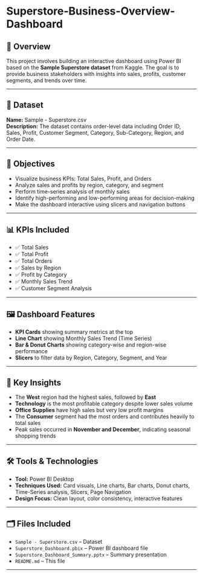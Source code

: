 # Superstore-Business-Overview-Dashboard
## 🧾 Overview
This project involves building an interactive dashboard using Power BI based on the **Sample Superstore dataset** from Kaggle. The goal is to provide business stakeholders with insights into sales, profits, customer segments, and trends over time.

---

## 📁 Dataset
**Name:** Sample - Superstore.csv   
**Description:** The dataset contains order-level data including Order ID, Sales, Profit, Customer Segment, Category, Sub-Category, Region, and Order Date.

---

## 📌 Objectives
- Visualize business KPIs: Total Sales, Profit, and Orders
- Analyze sales and profits by region, category, and segment
- Perform time-series analysis of monthly sales
- Identify high-performing and low-performing areas for decision-making
- Make the dashboard interactive using slicers and navigation buttons

---

## 📊 KPIs Included
- ✅ Total Sales  
- ✅ Total Profit  
- ✅ Total Orders  
- ✅ Sales by Region  
- ✅ Profit by Category  
- ✅ Monthly Sales Trend  
- ✅ Customer Segment Analysis  

---

## 🖼️ Dashboard Features
- **KPI Cards** showing summary metrics at the top  
- **Line Chart** showing Monthly Sales Trend (Time Series)  
- **Bar & Donut Charts** showing category-wise and region-wise performance  
- **Slicers** to filter data by Region, Category, Segment, and Year  

---

## 🧠 Key Insights
- The **West** region had the highest sales, followed by **East**  
- **Technology** is the most profitable category despite lower sales volume  
- **Office Supplies** have high sales but very low profit margins  
- The **Consumer** segment had the most orders and contributes heavily to total sales  
- Peak sales occurred in **November and December**, indicating seasonal shopping trends  

---

## 🛠 Tools & Technologies
- **Tool:** Power BI Desktop  
- **Techniques Used:** Card visuals, Line charts, Bar charts, Donut charts, Time-Series analysis, Slicers, Page Navigation  
- **Design Focus:** Clean layout, color consistency, interactive features

---

## 🗂 Files Included
- `Sample - Superstore.csv` – Dataset  
- `Superstore_Dashboard.pbix` – Power BI dashboard file  
- `Superstore_Dashboard_Summary.pptx` – Summary presentation  
- `README.md` – This file   

---

